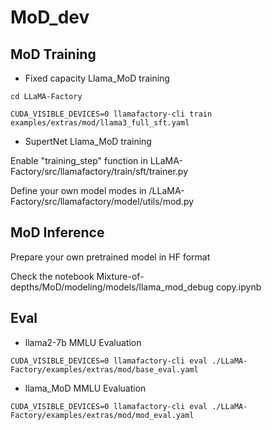 # MoD_dev

## MoD Training

- Fixed capacity Llama_MoD training
```
cd LLaMA-Factory
```

```
CUDA_VISIBLE_DEVICES=0 llamafactory-cli train examples/extras/mod/llama3_full_sft.yaml
```

- SupertNet Llama_MoD training

Enable "training_step" function in LLaMA-Factory/src/llamafactory/train/sft/trainer.py

Define your own model modes in /LLaMA-Factory/src/llamafactory/model/utils/mod.py

## MoD Inference
Prepare your own pretrained model in HF format

Check the notebook Mixture-of-depths/MoD/modeling/models/llama_mod_debug copy.ipynb

## Eval

- llama2-7b MMLU Evaluation

```
CUDA_VISIBLE_DEVICES=0 llamafactory-cli eval ./LLaMA-Factory/examples/extras/mod/base_eval.yaml
```

- llama_MoD MMLU Evaluation

```
CUDA_VISIBLE_DEVICES=0 llamafactory-cli eval ./LLaMA-Factory/examples/extras/mod/mod_eval.yaml
```